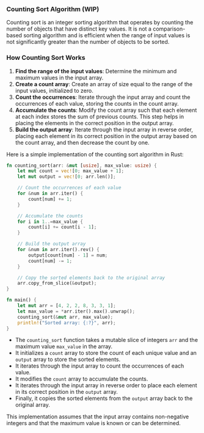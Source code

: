 ### Counting Sort Algorithm (WIP)

Counting sort is an integer sorting algorithm that operates by counting the number of objects that have distinct key values. It is not a comparison-based sorting algorithm and is efficient when the range of input values is not significantly greater than the number of objects to be sorted.

### How Counting Sort Works

1. **Find the range of the input values**: Determine the minimum and maximum values in the input array.
2. **Create a count array**: Create an array of size equal to the range of the input values, initialized to zero.
3. **Count the occurrences**: Iterate through the input array and count the occurrences of each value, storing the counts in the count array.
4. **Accumulate the counts**: Modify the count array such that each element at each index stores the sum of previous counts. This step helps in placing the elements in the correct position in the output array.
5. **Build the output array**: Iterate through the input array in reverse order, placing each element in its correct position in the output array based on the count array, and then decrease the count by one.

Here is a simple implementation of the counting sort algorithm in Rust:

```rust
fn counting_sort(arr: &mut [usize], max_value: usize) {
    let mut count = vec![0; max_value + 1];
    let mut output = vec![0; arr.len()];

    // Count the occurrences of each value
    for &num in arr.iter() {
        count[num] += 1;
    }

    // Accumulate the counts
    for i in 1..=max_value {
        count[i] += count[i - 1];
    }

    // Build the output array
    for &num in arr.iter().rev() {
        output[count[num] - 1] = num;
        count[num] -= 1;
    }

    // Copy the sorted elements back to the original array
    arr.copy_from_slice(&output);
}

fn main() {
    let mut arr = [4, 2, 2, 8, 3, 3, 1];
    let max_value = *arr.iter().max().unwrap();
    counting_sort(&mut arr, max_value);
    println!("Sorted array: {:?}", arr);
}
```

- The `counting_sort` function takes a mutable slice of integers `arr` and the maximum value `max_value` in the array.
- It initializes a `count` array to store the count of each unique value and an `output` array to store the sorted elements.
- It iterates through the input array to count the occurrences of each value.
- It modifies the `count` array to accumulate the counts.
- It iterates through the input array in reverse order to place each element in its correct position in the `output` array.
- Finally, it copies the sorted elements from the `output` array back to the original array.

This implementation assumes that the input array contains non-negative integers and that the maximum value is known or can be determined.
